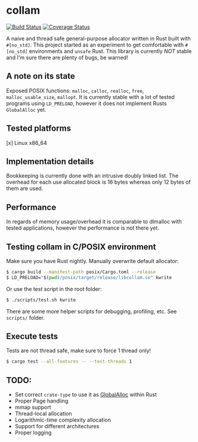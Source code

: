 # collam
[![Build Status](https://travis-ci.org/gcarq/collam.svg?branch=master)](https://travis-ci.org/gcarq/collam) [![Coverage Status](https://coveralls.io/repos/github/gcarq/collam/badge.svg?branch=master)](https://coveralls.io/github/gcarq/collam?branch=master)

A naive and thread safe general-purpose allocator written in Rust built with `#[no_std]`.
This project started as an experiment to get comfortable with `#[no_std]` environments and `unsafe` Rust.
This library is currently *NOT* stable and I'm sure there are plenty of bugs, be warned!

## A note on its state
Exposed POSIX functions: `malloc`, `calloc`, `realloc`, `free`, `malloc_usable_size`, `mallopt`.
It is currently stable with a lot of tested programs using `LD_PRELOAD`, however it does not implement Rusts `GlobalAlloc` yet.

## Tested platforms
[x] Linux x86_64

## Implementation details
Bookkeeping is currently done with an intrusive doubly linked list.
The overhead for each use allocated block is 16 bytes whereas only 12 bytes of them are used.

## Performance
In regards of memory usage/overhead it is comparable to dlmalloc with tested applications,
however the performance is not there yet.

## Testing collam in C/POSIX environment
Make sure you have Rust nightly.
Manually overwrite default allocator:
```bash
$ cargo build --manifest-path posix/Cargo.toml --release
$ LD_PRELOAD="$(pwd)/posix/target/release/libcollam.so" kwrite
```
Or use the test script in the root folder:
```bash
$ ./scripts/test.sh kwrite
```
There are some more helper scripts for debugging, profiling, etc. See `scripts/` folder.


## Execute tests
Tests are not thread safe, make sure to force 1 thread only!
```bash
$ cargo test --all-features -- --test-threads 1
```

## TODO:
* Set correct `crate-type` to use it as [GlobalAlloc](https://doc.rust-lang.org/beta/std/alloc/trait.GlobalAlloc.html) within Rust
* Proper Page handling
* mmap support
* Thread-local allocation
* Logarithmic-time complexity allocation
* Support for different architectures
* Proper logging